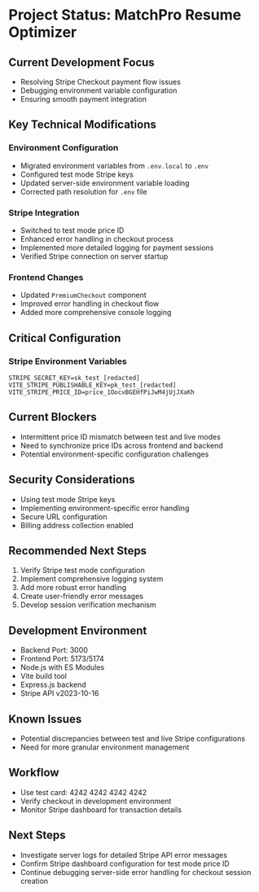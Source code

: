 # Project Status: MatchPro Resume Optimizer

## Current Development Focus
- Resolving Stripe Checkout payment flow issues
- Debugging environment variable configuration
- Ensuring smooth payment integration

## Key Technical Modifications

### Environment Configuration
- Migrated environment variables from `.env.local` to `.env`
- Configured test mode Stripe keys
- Updated server-side environment variable loading
- Corrected path resolution for `.env` file

### Stripe Integration
- Switched to test mode price ID
- Enhanced error handling in checkout process
- Implemented more detailed logging for payment sessions
- Verified Stripe connection on server startup

### Frontend Changes
- Updated `PremiumCheckout` component
- Improved error handling in checkout flow
- Added more comprehensive console logging

## Critical Configuration

### Stripe Environment Variables
```
STRIPE_SECRET_KEY=sk_test_[redacted]
VITE_STRIPE_PUBLISHABLE_KEY=pk_test_[redacted]
VITE_STRIPE_PRICE_ID=price_1OocvBGEHfPiJwM4jUjJXaKh
```

## Current Blockers
- Intermittent price ID mismatch between test and live modes
- Need to synchronize price IDs across frontend and backend
- Potential environment-specific configuration challenges

## Security Considerations
- Using test mode Stripe keys
- Implementing environment-specific error handling
- Secure URL configuration
- Billing address collection enabled

## Recommended Next Steps
1. Verify Stripe test mode configuration
2. Implement comprehensive logging system
3. Add more robust error handling
4. Create user-friendly error messages
5. Develop session verification mechanism

## Development Environment
- Backend Port: 3000
- Frontend Port: 5173/5174
- Node.js with ES Modules
- Vite build tool
- Express.js backend
- Stripe API v2023-10-16

## Known Issues
- Potential discrepancies between test and live Stripe configurations
- Need for more granular environment management

## Workflow
- Use test card: 4242 4242 4242 4242
- Verify checkout in development environment
- Monitor Stripe dashboard for transaction details

## Next Steps
- Investigate server logs for detailed Stripe API error messages
- Confirm Stripe dashboard configuration for test mode price ID
- Continue debugging server-side error handling for checkout session creation
